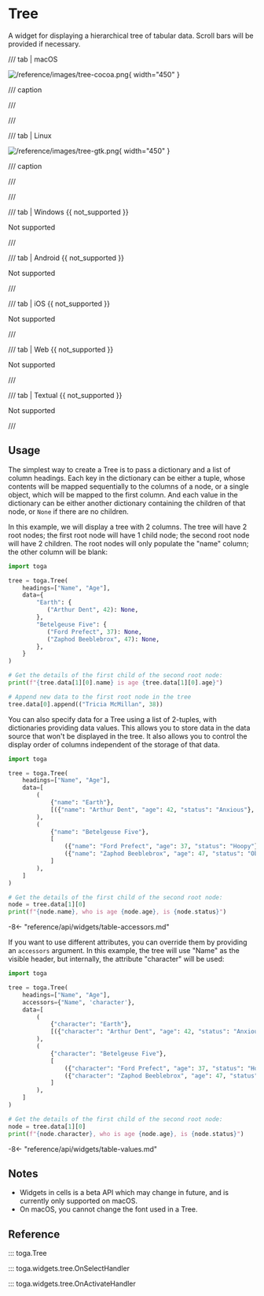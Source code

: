 # Tree

A widget for displaying a hierarchical tree of tabular data. Scroll bars
will be provided if necessary.

/// tab | macOS

![/reference/images/tree-cocoa.png](/reference/images/tree-cocoa.png){ width="450" }

/// caption

///


<!-- TODO: Update alt text -->

///

/// tab | Linux

![/reference/images/tree-gtk.png](/reference/images/tree-gtk.png){ width="450" }

/// caption

///


<!-- TODO: Update alt text -->

///

/// tab | Windows {{ not_supported }}

Not supported

///

/// tab | Android {{ not_supported }}

Not supported

///

/// tab | iOS {{ not_supported }}

Not supported

///

/// tab | Web {{ not_supported }}

Not supported

///

/// tab | Textual {{ not_supported }}

Not supported

///

## Usage

The simplest way to create a Tree is to pass a dictionary and a list of
column headings. Each key in the dictionary can be either a tuple, whose
contents will be mapped sequentially to the columns of a node, or a
single object, which will be mapped to the first column. And each value
in the dictionary can be either another dictionary containing the
children of that node, or `None` if there are no children.

In this example, we will display a tree with 2 columns. The tree will
have 2 root nodes; the first root node will have 1 child node; the
second root node will have 2 children. The root nodes will only populate
the "name" column; the other column will be blank:

```python
import toga

tree = toga.Tree(
    headings=["Name", "Age"],
    data={
        "Earth": {
           ("Arthur Dent", 42): None,
        },
        "Betelgeuse Five": {
           ("Ford Prefect", 37): None,
           ("Zaphod Beeblebrox", 47): None,
        },
    }
)

# Get the details of the first child of the second root node:
print(f"{tree.data[1][0].name} is age {tree.data[1][0].age}")

# Append new data to the first root node in the tree
tree.data[0].append(("Tricia McMillan", 38))
```

You can also specify data for a Tree using a list of 2-tuples, with
dictionaries providing data values. This allows you to store data in the
data source that won't be displayed in the tree. It also allows you to
control the display order of columns independent of the storage of that
data.

```python
import toga

tree = toga.Tree(
    headings=["Name", "Age"],
    data=[
        (
            {"name": "Earth"},
            [({"name": "Arthur Dent", "age": 42, "status": "Anxious"}, None)]
        ),
        (
            {"name": "Betelgeuse Five"},
            [
                ({"name": "Ford Prefect", "age": 37, "status": "Hoopy"}, None),
                ({"name": "Zaphod Beeblebrox", "age": 47, "status": "Oblivious"}, None),
            ]
        ),
    ]
)

# Get the details of the first child of the second root node:
node = tree.data[1][0]
print(f"{node.name}, who is age {node.age}, is {node.status}")
```

-8<- "reference/api/widgets/table-accessors.md"

If you want to use different attributes, you can override them by
providing an `accessors` argument. In this example, the tree will use
"Name" as the visible header, but internally, the attribute "character"
will be used:

```python
import toga

tree = toga.Tree(
    headings=["Name", "Age"],
    accessors={"Name", 'character'},
    data=[
        (
            {"character": "Earth"},
            [({"character": "Arthur Dent", "age": 42, "status": "Anxious"}, None)]
        ),
        (
            {"character": "Betelgeuse Five"},
            [
                ({"character": "Ford Prefect", "age": 37, "status": "Hoopy"}, None),
                ({"character": "Zaphod Beeblebrox", "age": 47, "status": "Oblivious"}, None),
            ]
        ),
    ]
)

# Get the details of the first child of the second root node:
node = tree.data[1][0]
print(f"{node.character}, who is age {node.age}, is {node.status}")
```

-8<- "reference/api/widgets/table-values.md"

## Notes

- Widgets in cells is a beta API which may change in future, and is
  currently only supported on macOS.
- On macOS, you cannot change the font used in a Tree.

## Reference

::: toga.Tree

::: toga.widgets.tree.OnSelectHandler

::: toga.widgets.tree.OnActivateHandler
